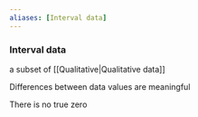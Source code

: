 ```yaml
---
aliases: [Interval data]
---
```


### Interval data

a subset of [[Qualitative|Qualitative data]] 

Differences between data values are meaningful

There is no true zero